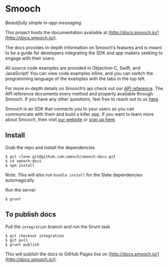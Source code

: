 # Smooch
*Beautifully simple in-app messaging*

This project hosts the documentation available at [http://docs.smooch.io/](http://docs.smooch.io/).

The docs provides in-depth information on Smooch’s features and is meant to be a guide for developers integrating the SDK and app makers seeking to engage with their users.

All source code examples are provided in Objective-C, Swift, and JavaScript! You can view code examples inline, and you can switch the programming language of the examples with the tabs in the top left.

For more in-depth details on Smooch’s api check out our [API reference](http://docs.smooch.io/api/). The API reference documents every method and property available through Smooch. If you have any other questions, feel free to reach out to us [here](mailto:help@smooch.io).

Smooch is an SDK that connects you to your users so you can communicate with them and build a killer app. If you want to learn more about Smooch, then visit [our website](https://smooch.io) or [sign up here](https://app.smooch.io/signup).

## Install

Grab the repo and install the dependencies

    $ git clone git@github.com:smooch/smooch-docs.git
    $ cd smooch-docs
    $ npm install

Note: This will also run `bundle install` for the Slate dependencies automagically

Run the server

    $ grunt

## To publish docs

Pull the `integration` branch and run the Grunt task

    $ git checkout integration
    $ git pull
    $ grunt publish

This will publish the docs to GitHub Pages live on [http://docs.smooch.io/](http://docs.smooch.io/).
